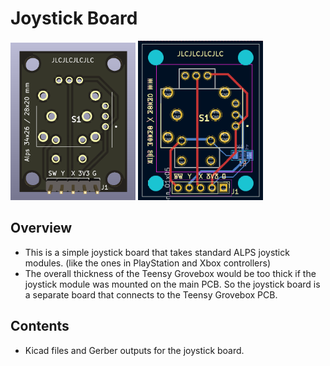 # Joystick Board
<img src=../images/pcb_joystick_front.png width=200>
<img src=../images/pcb_joystick_diagram.png width=200>

## Overview
- This is a simple joystick board that takes standard ALPS joystick modules. (like the ones in PlayStation and Xbox controllers)
- The overall thickness of the Teensy Grovebox would be too thick if the joystick module was mounted on the main PCB. So the joystick board is a separate board that connects to the Teensy Grovebox PCB.
## Contents
- Kicad files and Gerber outputs for the joystick board.